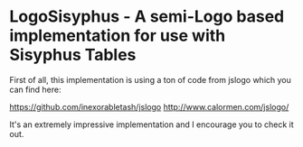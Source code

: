 LogoSisyphus - A semi-Logo based implementation for use with Sisyphus Tables
===========================

First of all, this implementation is using a ton of code from jslogo which you can find here:

https://github.com/inexorabletash/jslogo
http://www.calormen.com/jslogo/

It's an extremely impressive implementation and I encourage you to check it out.

